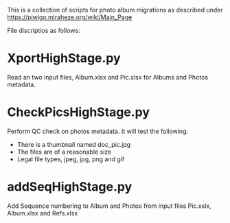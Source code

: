 This is a collection of scripts for photo album migrations as described under https://piwigo.miraheze.org/wiki/Main_Page

File discriptios as follows:

# XportHighStage.py

Read an two input files, Album.xlsx and Pic.xlsx for Albums and Photos metadata.

# CheckPicsHighStage.py

Perform QC check on photos metadata. It will test the following:

- There is a thumbnail named doc_pic.jpg
- The files are of a reasonable size
- Legal file types, jpeg, jpg, png and gif

# addSeqHighStage.py

Add Sequence numbering to Album and Photos from input files Pic.xslx, Album.xlsx and Refs.xlsx
